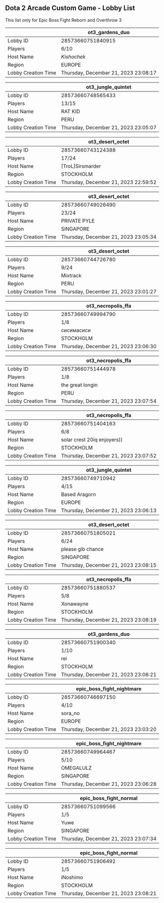 ## Dota 2 Arcade Custom Game - Lobby List

This list only for Epic Boss Fight Reborn and Overthrow 3

|  | ot3_gardens_duo |
| ------ | ------ |
| Lobby ID | 28573660751840915 |
| Players | 6/10 |
| Host Name | _Kishochek_ |
| Region | EUROPE |
| Lobby Creation Time | Thursday, December 21, 2023 23:08:17 |


|  | ot3_jungle_quintet |
| ------ | ------ |
| Lobby ID | 28573660748565433 |
| Players | 13/15 |
| Host Name | RAT KID |
| Region | PERU |
| Lobby Creation Time | Thursday, December 21, 2023 23:05:07 |


|  | ot3_desert_octet |
| ------ | ------ |
| Lobby ID | 28573660743124388 |
| Players | 17/24 |
| Host Name | [TroL]Sirsmarder |
| Region | STOCKHOLM |
| Lobby Creation Time | Thursday, December 21, 2023 22:59:52 |


|  | ot3_desert_octet |
| ------ | ------ |
| Lobby ID | 28573660749026490 |
| Players | 23/24 |
| Host Name | PRIVATE PYLE |
| Region | SINGAPORE |
| Lobby Creation Time | Thursday, December 21, 2023 23:05:34 |


|  | ot3_desert_octet |
| ------ | ------ |
| Lobby ID | 28573660744726780 |
| Players | 9/24 |
| Host Name | Mixtrack |
| Region | PERU |
| Lobby Creation Time | Thursday, December 21, 2023 23:01:27 |


|  | ot3_necropolis_ffa |
| ------ | ------ |
| Lobby ID | 28573660749994790 |
| Players | 1/8 |
| Host Name | сисимасиси |
| Region | STOCKHOLM |
| Lobby Creation Time | Thursday, December 21, 2023 23:06:30 |


|  | ot3_necropolis_ffa |
| ------ | ------ |
| Lobby ID | 28573660751444978 |
| Players | 1/8 |
| Host Name | the great longin |
| Region | PERU |
| Lobby Creation Time | Thursday, December 21, 2023 23:07:54 |


|  | ot3_necropolis_ffa |
| ------ | ------ |
| Lobby ID | 28573660751404163 |
| Players | 6/8 |
| Host Name | solar crest 20iq enjoyers)) |
| Region | STOCKHOLM |
| Lobby Creation Time | Thursday, December 21, 2023 23:07:52 |


|  | ot3_jungle_quintet |
| ------ | ------ |
| Lobby ID | 28573660749710942 |
| Players | 4/15 |
| Host Name | Based Aragorn |
| Region | EUROPE |
| Lobby Creation Time | Thursday, December 21, 2023 23:06:13 |


|  | ot3_desert_octet |
| ------ | ------ |
| Lobby ID | 28573660751805021 |
| Players | 6/24 |
| Host Name | please gib chance |
| Region | SINGAPORE |
| Lobby Creation Time | Thursday, December 21, 2023 23:08:15 |


|  | ot3_necropolis_ffa |
| ------ | ------ |
| Lobby ID | 28573660751880537 |
| Players | 5/8 |
| Host Name | Xonawayne |
| Region | STOCKHOLM |
| Lobby Creation Time | Thursday, December 21, 2023 23:08:19 |


|  | ot3_gardens_duo |
| ------ | ------ |
| Lobby ID | 28573660751900340 |
| Players | 1/10 |
| Host Name | rei |
| Region | STOCKHOLM |
| Lobby Creation Time | Thursday, December 21, 2023 23:08:21 |


|  | epic_boss_fight_nightmare |
| ------ | ------ |
| Lobby ID | 28573660746697150 |
| Players | 4/10 |
| Host Name | sora_no |
| Region | EUROPE |
| Lobby Creation Time | Thursday, December 21, 2023 23:03:20 |


|  | epic_boss_fight_nightmare |
| ------ | ------ |
| Lobby ID | 28573660749964467 |
| Players | 5/10 |
| Host Name | OMEGALULZ |
| Region | SINGAPORE |
| Lobby Creation Time | Thursday, December 21, 2023 23:06:28 |


|  | epic_boss_fight_normal |
| ------ | ------ |
| Lobby ID | 28573660751099566 |
| Players | 1/5 |
| Host Name | Yuwe |
| Region | SINGAPORE |
| Lobby Creation Time | Thursday, December 21, 2023 23:07:34 |


|  | epic_boss_fight_normal |
| ------ | ------ |
| Lobby ID | 28573660751906492 |
| Players | 1/5 |
| Host Name | iNoshimo |
| Region | STOCKHOLM |
| Lobby Creation Time | Thursday, December 21, 2023 23:08:21 |


